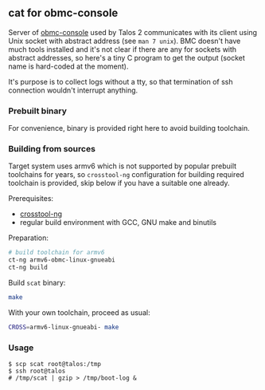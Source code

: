 ## cat for obmc-console

Server of [obmc-console] used by Talos 2 communicates with its client using
Unix socket with abstract address (see `man 7 unix`).  BMC doesn't have much
tools installed and it's not clear if there are any for sockets with abstract
addresses, so here's a tiny C program to get the output (socket name is
hard-coded at the moment).

It's purpose is to collect logs without a tty, so that termination of ssh
connection wouldn't interrupt anything.

### Prebuilt binary

For convenience, binary is provided right here to avoid building toolchain.

### Building from sources

Target system uses armv6 which is not supported by popular prebuilt toolchains
for years, so `crosstool-ng` configuration for building required toolchain is
provided, skip below if you have a suitable one already.

Prerequisites:
 * [crosstool-ng]
 * regular build environment with GCC, GNU make and binutils

Preparation:
```bash
# build toolchain for armv6
ct-ng armv6-obmc-linux-gnueabi
ct-ng build
```

Build `scat` binary:
```bash
make
```

With your own toolchain, proceed as usual:
```bash
CROSS=armv6-linux-gnueabi- make
```

### Usage

```
$ scp scat root@talos:/tmp
$ ssh root@talos
# /tmp/scat | gzip > /tmp/boot-log &
```

[crosstool-ng]: https://crosstool-ng.github.io/
[obmc-console]: https://github.com/openbmc/obmc-console
